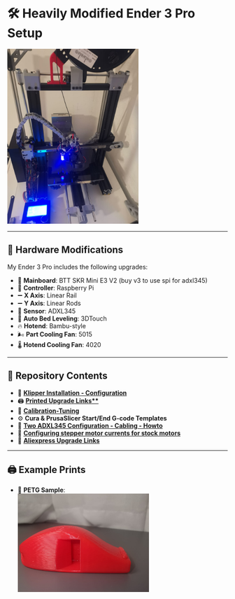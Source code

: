 # 🛠️ Heavily Modified Ender 3 Pro Setup

<img src="./x%20axis%20linear%20rail/main.jpeg" alt="Ender 3 Pro with X-axis linear rail" width="300"/>

---

## 🔧 Hardware Modifications

My Ender 3 Pro includes the following upgrades:

- 🧠 **Mainboard**: BTT SKR Mini E3 V2 (buy v3 to use spi for adxl345) 
- 🍓 **Controller**: Raspberry Pi  
- ➖ **X Axis**: Linear Rail  
- ➖ **Y Axis**: Linear Rods  
- 📐 **Sensor**: ADXL345  
- 📍 **Auto Bed Leveling**: 3DTouch  
- 🔥 **Hotend**: Bambu-style  
- 🌬️ **Part Cooling Fan**: 5015  
- 🌡️ **Hotend Cooling Fan**: 4020  

---

## 📂 Repository Contents

- 🧾 **[Klipper Installation - Configuration](klipper.md)**
- 🖨️ **[Printed Upgrade Links**](printupgrades.md)**  
- 🧪 **[Calibration-Tuning](calibration.md)**
- ⚙️ **Cura & PrusaSlicer Start/End G-code Templates**
- 🔧 **[Two ADXL345 Configuration - Cabling - Howto](adxl345.md)**
- 🔧 **[Configuring stepper motor currents for stock motors](motor_currents.md)**
- 🛒 **[Aliexpress Upgrade Links](buyupgrades.md)**

---
## 🖨️ Example Prints

- 🧵 **PETG Sample**:  
  <img src="./sample_prints/1_petg_print_sample.jpeg" alt="PETG sample print" width="300"/>
